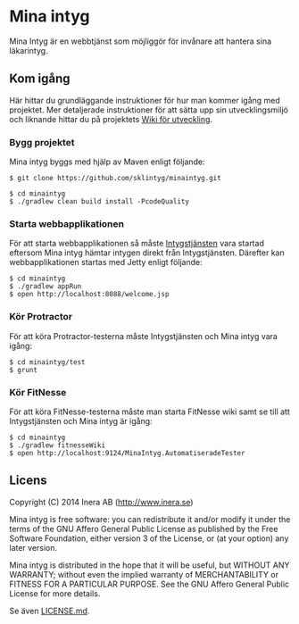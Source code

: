 # Mina intyg
Mina Intyg är en webbtjänst som möjliggör för invånare att hantera sina läkarintyg.

## Kom igång
Här hittar du grundläggande instruktioner för hur man kommer igång med projektet. Mer detaljerade instruktioner för att sätta upp sin utvecklingsmiljö och liknande hittar du på projektets [Wiki för utveckling](https://github.com/sklintyg/common/wiki).

### Bygg projektet
Mina intyg byggs med hjälp av Maven enligt följande:
```
$ git clone https://github.com/sklintyg/minaintyg.git

$ cd minaintyg
$ ./gradlew clean build install -PcodeQuality
```

### Starta webbapplikationen
För att starta webbapplikationen så måste [Intygstjänsten](https://github.com/sklintyg/intygstjanst)  vara startad eftersom Mina intyg hämtar intygen direkt från Intygstjänsten. Därefter kan webbapplikationen startas med Jetty enligt följande:
```
$ cd minaintyg
$ ./gradlew appRun
$ open http://localhost:8088/welcome.jsp

```
### Kör Protractor
För att köra Protractor-testerna måste Intygstjänsten och Mina intyg vara igång:
```
$ cd minaintyg/test
$ grunt
```

### Kör FitNesse
För att köra FitNesse-testerna måste man starta FitNesse wiki samt se till att Intygstjänsten och Mina intyg är igång:
```
$ cd minaintyg
$ ./gradlew fitnesseWiki
$ open http://localhost:9124/MinaIntyg.AutomatiseradeTester
```

## Licens
Copyright (C) 2014 Inera AB (http://www.inera.se)

Mina intyg is free software: you can redistribute it and/or modify it under the terms of the GNU Affero General Public License as published by the Free Software Foundation, either version 3 of the License, or (at your option) any later version.

Mina intyg is distributed in the hope that it will be useful, but WITHOUT ANY WARRANTY; without even the implied warranty of MERCHANTABILITY or FITNESS FOR A PARTICULAR PURPOSE.  See the GNU Affero General Public License for more details.

Se även [LICENSE.md](https://github.com/sklintyg/minaintyg/blob/master/LICENSE.md). 

